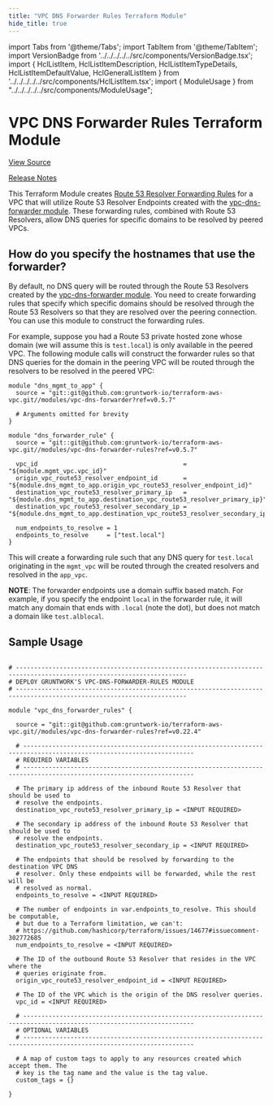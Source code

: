 ```yaml
---
title: "VPC DNS Forwarder Rules Terraform Module"
hide_title: true
---
```


import Tabs from '@theme/Tabs';
import TabItem from '@theme/TabItem';
import VersionBadge from '../../../../../src/components/VersionBadge.tsx';
import { HclListItem, HclListItemDescription, HclListItemTypeDetails, HclListItemDefaultValue, HclGeneralListItem } from '../../../../../src/components/HclListItem.tsx';
import { ModuleUsage } from "../../../../../src/components/ModuleUsage";

<VersionBadge repoTitle="VPC Modules" version="0.22.4" />

# VPC DNS Forwarder Rules Terraform Module

<a href="https://github.com/gruntwork-io/terraform-aws-vpc/tree/main/modules/vpc-dns-forwarder-rules" className="link-button" title="View the source code for this module in GitHub.">View Source</a>

<a href="https://github.com/gruntwork-io/terraform-aws-vpc/releases?q=" className="link-button" title="Release notes for only the service catalog versions which impacted this service.">Release Notes</a>

This Terraform Module creates [Route 53 Resolver Forwarding
Rules](https://docs.aws.amazon.com/Route53/latest/DeveloperGuide/resolver-rules-managing.html) for a VPC that will
utilize Route 53 Resolver Endpoints created with the [vpc-dns-forwarder module](https://github.com/gruntwork-io/terraform-aws-vpc/tree/main/modules/vpc-dns-forwarder). These forwarding
rules, combined with Route 53 Resolvers, allow DNS queries for specific domains to be resolved by peered VPCs.

## How do you specify the hostnames that use the forwarder?

By default, no DNS query will be routed through the Route 53 Resolvers created by the [vpc-dns-forwarder
module](https://github.com/gruntwork-io/terraform-aws-vpc/tree/main/modules/vpc-dns-forwarder). You need to create forwarding rules that specify which specific domains should be
resolved through the Route 53 Resolvers so that they are resolved over the peering connection. You can use this module
to construct the forwarding rules.

For example, suppose you had a Route 53 private hosted zone whose domain (we will assume this is `test.local`) is only
available in the peered VPC. The following module calls will construct the forwarder rules so that DNS queries
for the domain in the peering VPC will be routed through the resolvers to be resolved in the peered VPC:

```hcl
module "dns_mgmt_to_app" {
  source = "git::git@github.com:gruntwork-io/terraform-aws-vpc.git//modules/vpc-dns-forwarder?ref=v0.5.7"

  # Arguments omitted for brevity
}

module "dns_forwarder_rule" {
  source = "git::git@github.com:gruntwork-io/terraform-aws-vpc.git//modules/vpc-dns-forwarder-rules?ref=v0.5.7"

  vpc_id                                        = "${module.mgmt_vpc.vpc_id}"
  origin_vpc_route53_resolver_endpoint_id       = "${module.dns_mgmt_to_app.origin_vpc_route53_resolver_endpoint_id}"
  destination_vpc_route53_resolver_primary_ip   = "${module.dns_mgmt_to_app.destination_vpc_route53_resolver_primary_ip}"
  destination_vpc_route53_resolver_secondary_ip = "${module.dns_mgmt_to_app.destination_vpc_route53_resolver_secondary_ip}"

  num_endpoints_to_resolve = 1
  endpoints_to_resolve     = ["test.local"]
}
```

This will create a forwarding rule such that any DNS query for `test.local` originating in the `mgmt_vpc` will be routed
through the created resolvers and resolved in the `app_vpc`.

**NOTE**: The forwarder endpoints use a domain suffix based match. For example, if you specify the endpoint `local` in the
forwarder rule, it will match any domain that ends with `.local` (note the dot), but does not match a domain like `test.alblocal`.

## Sample Usage

<ModuleUsage>

```hcl title="main.tf"

# ---------------------------------------------------------------------------------------------------------------------
# DEPLOY GRUNTWORK'S VPC-DNS-FORWARDER-RULES MODULE
# ---------------------------------------------------------------------------------------------------------------------

module "vpc_dns_forwarder_rules" {

  source = "git::git@github.com:gruntwork-io/terraform-aws-vpc.git//modules/vpc-dns-forwarder-rules?ref=v0.22.4"

  # ---------------------------------------------------------------------------------------------------------------------
  # REQUIRED VARIABLES
  # ---------------------------------------------------------------------------------------------------------------------

  # The primary ip address of the inbound Route 53 Resolver that should be used to
  # resolve the endpoints.
  destination_vpc_route53_resolver_primary_ip = <INPUT REQUIRED>

  # The secondary ip address of the inbound Route 53 Resolver that should be used to
  # resolve the endpoints.
  destination_vpc_route53_resolver_secondary_ip = <INPUT REQUIRED>

  # The endpoints that should be resolved by forwarding to the destination VPC DNS
  # resolver. Only these endpoints will be forwarded, while the rest will be
  # resolved as normal.
  endpoints_to_resolve = <INPUT REQUIRED>

  # The number of endpoints in var.endpoints_to_resolve. This should be computable,
  # but due to a Terraform limitation, we can't:
  # https://github.com/hashicorp/terraform/issues/14677#issuecomment-302772685
  num_endpoints_to_resolve = <INPUT REQUIRED>

  # The ID of the outbound Route 53 Resolver that resides in the VPC where the
  # queries originate from.
  origin_vpc_route53_resolver_endpoint_id = <INPUT REQUIRED>

  # The ID of the VPC which is the origin of the DNS resolver queries.
  vpc_id = <INPUT REQUIRED>

  # ---------------------------------------------------------------------------------------------------------------------
  # OPTIONAL VARIABLES
  # ---------------------------------------------------------------------------------------------------------------------

  # A map of custom tags to apply to any resources created which accept them. The
  # key is the tag name and the value is the tag value.
  custom_tags = {}

}

```

</ModuleUsage>


<!-- ##DOCS-SOURCER-START
{
  "originalSources": [
    "https://github.com/gruntwork-io/terraform-aws-vpc/tree/main/modules/vpc-dns-forwarder-rules/readme.md",
    "https://github.com/gruntwork-io/terraform-aws-vpc/tree/main/modules/vpc-dns-forwarder-rules/variables.tf",
    "https://github.com/gruntwork-io/terraform-aws-vpc/tree/main/modules/vpc-dns-forwarder-rules/outputs.tf"
  ],
  "sourcePlugin": "module-catalog-api",
  "hash": "c5bee36e77fd7090888e7bd2a919f1f2"
}
##DOCS-SOURCER-END -->
